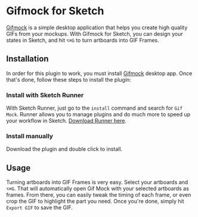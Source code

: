 # Gifmock for Sketch

[Gifmock](http://gifmock.com) is a simple desktop application that helps you create high quality GIFs from your mockups. With Gifmock for Sketch, you can design your states in Sketch, and hit `⌥⌘G` to turn artboards into GIF Frames.

## Installation
In order for this plugin to work, you must install [Gifmock](http://gif-mock.herokuapp.com) desktop app. Once that's done, follow these steps to install the plugin:

### Install with Sketch Runner
With Sketch Runner, just go to the `install` command and search for `Gif Mock`. Runner allows you to manage plugins and do much more to speed up your workflow in Sketch. [Download Runner here](http://www.sketchrunner.com).

### Install manually
Download the plugin and double click to install.


## Usage

Turning artboards into GIF Frames is very easy. Select your artboards and `⌥⌘G`. That will automatically open Gif Mock with your selected artboards as frames. From there, you can easily tweak the timing of each frame, or even crop the GIF to highlight the part you need. Once you're done, simply hit `Export GIF` to save the GIF.
